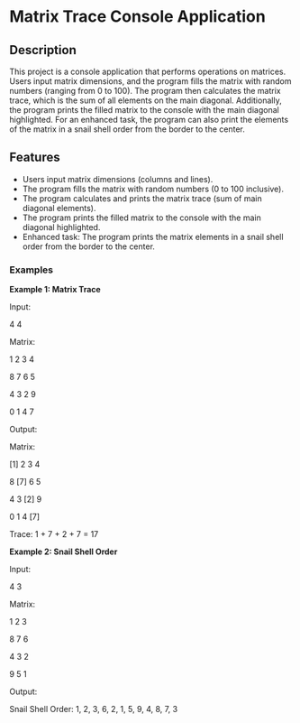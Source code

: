 # Matrix Trace Console Application

## Description

This project is a console application that performs operations on matrices. Users input matrix dimensions, and the program fills the matrix with random numbers (ranging from 0 to 100). The program then calculates the matrix trace, which is the sum of all elements on the main diagonal. Additionally, the program prints the filled matrix to the console with the main diagonal highlighted. For an enhanced task, the program can also print the elements of the matrix in a snail shell order from the border to the center.

## Features

- Users input matrix dimensions (columns and lines).
- The program fills the matrix with random numbers (0 to 100 inclusive).
- The program calculates and prints the matrix trace (sum of main diagonal elements).
- The program prints the filled matrix to the console with the main diagonal highlighted.
- Enhanced task: The program prints the matrix elements in a snail shell order from the border to the center.

### Examples

**Example 1: Matrix Trace**

Input:

4 4

Matrix:

1 2 3 4

8 7 6 5

4 3 2 9

0 1 4 7


Output:

Matrix:

[1] 2 3 4

8 [7] 6 5

4 3 [2] 9

0 1 4 [7]

Trace: 1 + 7 + 2 + 7 = 17


**Example 2: Snail Shell Order**

Input:

4 3

Matrix:

1 2 3

8 7 6

4 3 2

9 5 1


Output:

Snail Shell Order:
1, 2, 3, 6, 2, 1, 5, 9, 4, 8, 7, 3